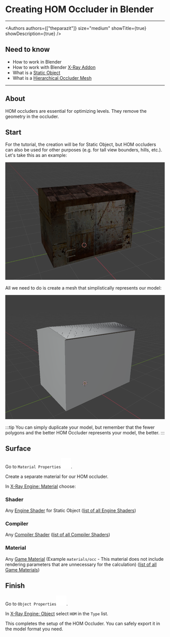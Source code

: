 # Creating HOM Occluder in Blender

___

<Authors
  authors={["theparazit"]}
  size="medium"
  showTitle={true}
  showDescription={true}
/>

## Need to know

- How to work in Blender
- How to work with Blender [X-Ray Addon](../../modding-tools/blender/blender-x-ray-addon-summary.md)
- What is a [Static Object](../../glossary/glossary.html#static-object)
- What is a [Hierarchical Occluder Mesh](../../glossary/glossary.html#hierarchical-occluder-mesh)

___

## About

HOM occluders are essential for optimizing levels. They remove the geometry in the occluder.

## Start

For the tutorial, the creation will be for Static Object, but HOM occluders can also be used for other purposes (e.g. for tall view bounders, hills, etc.). Let's take this as an example:

![Model Example centered](assets/images/creating-hom-occluder-in-blender-my-model.png)

All we need to do is create a mesh that simplistically represents our model:

![Model Result centered](assets/images/creating-hom-occluder-in-blender-result.png)

:::tip
You can simply duplicate your model, but remember that the fewer polygons and the better HOM Occluder represents your model, the better.
:::

## Surface

Go to `Material Properties`![Material Properties svg-icon](../../../static/icons/blender/material.svg).

Create a separate material for our HOM occluder.

In [X-Ray Engine: Material](../../modding-tools/blender/addon-panels/panel-material.md) choose:

### Shader

Any [Engine Shader](../../glossary/glossary.html#engine-shader) for Static Object ([list of all Engine Shaders](../../references/shaders/shaders-list/engine-shaders-list.md))

### Compiler

Any [Compiler Shader](../../glossary/glossary.html#compiler-shader) ([list of all Compiler Shaders](../../references/shaders/shaders-list/compiler-shaders-list.md))

### Material

Any [Game Material](../../glossary/glossary.html#game-material) (Example `materials/occ` - This material does not include rendering parameters that are unnecessary for the calculation) ([list of all Game Materials](../../references/materials/materials-list.md))

## Finish

Go to `Object Properties`![Object Properties svg-icon](../../../static/icons/blender/object-data.svg).

In [X-Ray Engine: Object](../../modding-tools/blender/addon-panels/panel-object.md) select `HOM` in the `Type` list.

This completes the setup of the HOM Occluder. You can safely export it in the model format you need.
